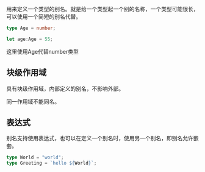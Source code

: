 用来定义一个类型的别名。就是给一个类型起一个别的名称，一个类型可能很长，可以使用一个简短的别名代替。

```typescript
type Age = number;

let age:Age = 55;
```

这里使用Age代替number类型

&#x9;

## &#x20;块级作用域

具有块级作用域，内部定义的别名，不影响外部。

同一作用域不能同名。

## &#x20;表达式

别名支持使用表达式，也可以在定义一个别名时，使用另一个别名，即别名允许嵌套。

```typescript
type World = "world";
type Greeting = `hello ${World}`;
```

